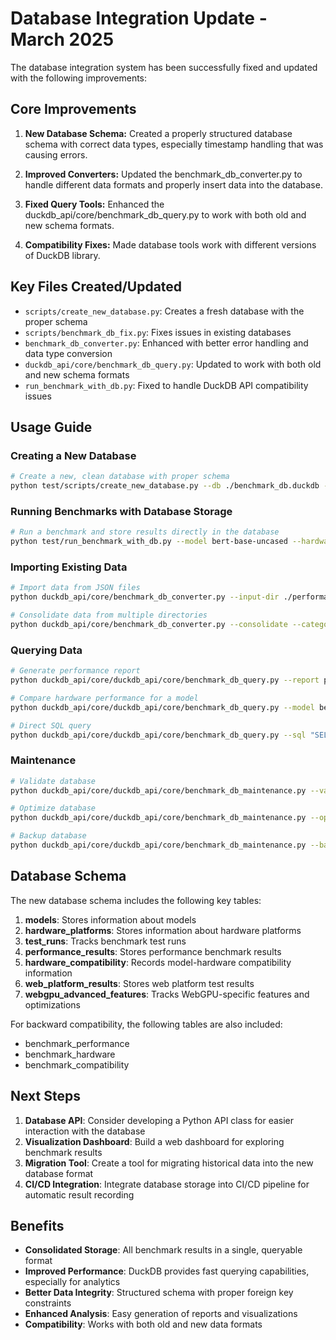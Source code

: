 # Database Integration Update - March 2025

The database integration system has been successfully fixed and updated with the following improvements:

## Core Improvements

1. **New Database Schema:** Created a properly structured database schema with correct data types, especially timestamp handling that was causing errors.

2. **Improved Converters:** Updated the benchmark_db_converter.py to handle different data formats and properly insert data into the database.

3. **Fixed Query Tools:** Enhanced the duckdb_api/core/benchmark_db_query.py to work with both old and new schema formats.

4. **Compatibility Fixes:** Made database tools work with different versions of DuckDB library.

## Key Files Created/Updated

- `scripts/create_new_database.py`: Creates a fresh database with the proper schema
- `scripts/benchmark_db_fix.py`: Fixes issues in existing databases
- `benchmark_db_converter.py`: Enhanced with better error handling and data type conversion
- `duckdb_api/core/benchmark_db_query.py`: Updated to work with both old and new schema formats
- `run_benchmark_with_db.py`: Fixed to handle DuckDB API compatibility issues

## Usage Guide

### Creating a New Database

```bash
# Create a new, clean database with proper schema
python test/scripts/create_new_database.py --db ./benchmark_db.duckdb --force
```

### Running Benchmarks with Database Storage

```bash
# Run a benchmark and store results directly in the database
python test/run_benchmark_with_db.py --model bert-base-uncased --hardware cuda --batch-sizes 1,2,4 --db ./benchmark_db.duckdb
```

### Importing Existing Data

```bash
# Import data from JSON files
python duckdb_api/core/benchmark_db_converter.py --input-dir ./performance_results --output-db ./benchmark_db.duckdb

# Consolidate data from multiple directories
python duckdb_api/core/benchmark_db_converter.py --consolidate --categories performance hardware compatibility --output-db ./benchmark_db.duckdb
```

### Querying Data

```bash
# Generate performance report
python duckdb_api/core/duckdb_api/core/benchmark_db_query.py --report performance --format html --output benchmark_report.html --db ./benchmark_db.duckdb

# Compare hardware performance for a model
python duckdb_api/core/duckdb_api/core/benchmark_db_query.py --model bert-base-uncased --metric throughput --compare-hardware --output hardware_comparison.png --db ./benchmark_db.duckdb

# Direct SQL query
python duckdb_api/core/duckdb_api/core/benchmark_db_query.py --sql "SELECT * FROM performance_results" --format csv --output performance_results.csv --db ./benchmark_db.duckdb
```

### Maintenance

```bash
# Validate database
python duckdb_api/core/duckdb_api/core/benchmark_db_maintenance.py --validate --db ./benchmark_db.duckdb

# Optimize database
python duckdb_api/core/duckdb_api/core/benchmark_db_maintenance.py --optimize --db ./benchmark_db.duckdb

# Backup database
python duckdb_api/core/duckdb_api/core/benchmark_db_maintenance.py --backup --backup-dir ./benchmark_backups --db ./benchmark_db.duckdb
```

## Database Schema

The new database schema includes the following key tables:

1. **models**: Stores information about models
2. **hardware_platforms**: Stores information about hardware platforms
3. **test_runs**: Tracks benchmark test runs
4. **performance_results**: Stores performance benchmark results
5. **hardware_compatibility**: Records model-hardware compatibility information
6. **web_platform_results**: Stores web platform test results
7. **webgpu_advanced_features**: Tracks WebGPU-specific features and optimizations

For backward compatibility, the following tables are also included:
- benchmark_performance
- benchmark_hardware
- benchmark_compatibility

## Next Steps

1. **Database API**: Consider developing a Python API class for easier interaction with the database
2. **Visualization Dashboard**: Build a web dashboard for exploring benchmark results
3. **Migration Tool**: Create a tool for migrating historical data into the new database format
4. **CI/CD Integration**: Integrate database storage into CI/CD pipeline for automatic result recording

## Benefits

- **Consolidated Storage**: All benchmark results in a single, queryable format
- **Improved Performance**: DuckDB provides fast querying capabilities, especially for analytics
- **Better Data Integrity**: Structured schema with proper foreign key constraints
- **Enhanced Analysis**: Easy generation of reports and visualizations
- **Compatibility**: Works with both old and new data formats